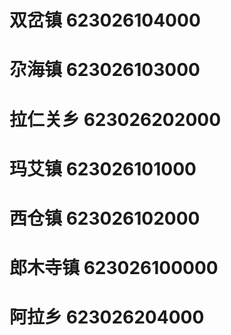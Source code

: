 # 双岔镇 623026104000
# 尕海镇 623026103000
# 拉仁关乡 623026202000
# 玛艾镇 623026101000
# 西仓镇 623026102000
# 郎木寺镇 623026100000
# 阿拉乡 623026204000
